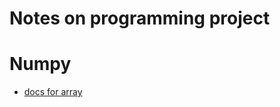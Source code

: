 # Notes on programming project

# Numpy
* [docs for array](https://numpy.org/doc/stable/reference/arrays.html)
